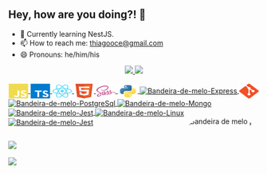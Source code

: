 
## Hey, how are you doing?! 👋

- 🌱 Currently learning NestJS.
- 📫 How to reach me: thiagooce@gmail.com
- 😄 Pronouns: he/him/his

<div align="center">
  <a href="https://github.com/bandeira-de-melo">
  <img height="180em" src="https://github-readme-stats.vercel.app/api?username=bandeira-de-melo&show_icons=true&theme=tokyonight&include_all_commits=true&count_private=true"/>
  <img height="180em" src="https://github-readme-stats.vercel.app/api/top-langs/?username=bandeira-de-melo&layout=compact&langs_count=7&theme=tokyonight"/>
</div>

  <div style="display: inline_block"><br>
  <img align="center" alt="Bandeira-de-melo-Js" height="30" width="40" src="https://raw.githubusercontent.com/devicons/devicon/master/icons/javascript/javascript-plain.svg">
  <img align="center" alt="Bandeira-de-melo-Ts" height="30" width="40" src="https://raw.githubusercontent.com/devicons/devicon/master/icons/typescript/typescript-plain.svg">
  <img align="center" alt="Bandeira-de-melo-React" height="30" width="40" src="https://raw.githubusercontent.com/devicons/devicon/master/icons/react/react-original.svg">
  <img align="center" alt="Bandeira-de-melo-HTML" height="30" width="40" src="https://raw.githubusercontent.com/devicons/devicon/master/icons/html5/html5-original.svg">
  <img align="center" alt="Bandeira-de-melo-CSS" height="30" width="40" src="https://raw.githubusercontent.com/devicons/devicon/master/icons/sass/sass-original.svg">
  <img align="center" alt="Bandeira-de-melo-Python" align="center" height="30" width="40" src="https://raw.githubusercontent.com/devicons/devicon/master/icons/python/python-original.svg">
  <img align="center" alt="Bandeira-de-melo-Express" align="center" height="30" width="40" src="https://cdn.jsdelivr.net/gh/devicons/devicon/icons/express/express-original.svg" />         
  <img align="center" alt="Bandeira-de-melo-Git" height="30" width="40" background-color="yellow" src="https://raw.githubusercontent.com/devicons/devicon/master/icons/git/git-original.svg">
    <img align="center" alt="Bandeira-de-melo-PostgreSql" height="30" width="40" src="https://cdn.jsdelivr.net/gh/devicons/devicon/icons/postgresql/postgresql-original.svg" />
    <img align="center" alt="Bandeira-de-melo-Mongo" height="30" width="40" src="https://cdn.jsdelivr.net/gh/devicons/devicon/icons/mongodb/mongodb-original-wordmark.svg" />
    <img align="center" alt="Bandeira-de-melo-Jest" height="30" width="40" src="https://cdn.jsdelivr.net/gh/devicons/devicon/icons/jest/jest-plain.svg" />
    <img align="center" alt="Bandeira-de-melo-Linux" height="30" width="40" src="https://cdn.jsdelivr.net/gh/devicons/devicon/icons/linux/linux-original.svg" />
    <img align="center" src="https://cdn.jsdelivr.net/gh/devicons/devicon/icons/nestjs/nestjs-plain-wordmark.svg" alt="Bandeira-de-melo-Jest" height="70" width="80" />
              
          
  <img align="right" alt="Bandeira de melo pic" height="100" style="border-radius:50px;" src="https://media-exp1.licdn.com/dms/image/D4D35AQEza17CtQcing/profile-framedphoto-shrink_200_200/0/1652551759916?e=1654520400&v=beta&t=HcAgszsaIAcwzqahgvo_gciKzGRp_7FCb1EkF3Y9Z9Y">
</div>

          
          
            
          
  
  ##
  
  <div> 
    <a href="https://www.linkedin.com/in/thiago-bandeira-de-melo/" target="_blank"><img src="https://img.shields.io/badge/-LinkedIn-%230077B5?style=for-the-badge&logo=linkedin&logoColor=white" target="_blank"></a>

  <a href = "mailto:thiagooce@gmail.com"><img src="https://img.shields.io/badge/-Gmail-%23333?style=for-the-badge&logo=gmail&logoColor=white" target="_blank"></a>
   
 
  
 
  
